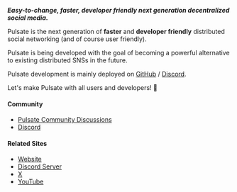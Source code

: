 ***_Easy-to-change, faster, developer friendly next generation decentralized social media._***  

Pulsate is the next generation of **faster** and **developer friendly** distributed social networking (and of course user friendly).

Pulsate is being developed with the goal of becoming a powerful alternative to existing distributed SNSs in the future.

Pulsate development is mainly deployed on [GitHub][github] / [Discord][discord].

Let's make Pulsate with all users and developers! 💙

#### Community

- [Pulsate Community Discussions][github]
- [Discord][discord]

#### Related Sites

- [Website](https://pulsate.dev/)
- [Discord Server](https://link.pulsate.dev/discord)
- [X](https://link.pulsate.dev/x)
- [YouTube](https://link.pulsate.dev/youtube)

[github]: https://link.pulsate.dev/community
[discord]: https://link.pulsate.dev/discord

